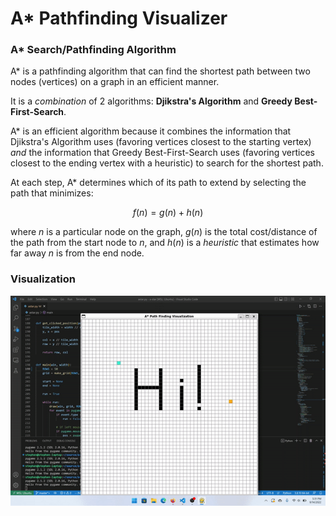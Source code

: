 # A* Pathfinding Visualizer

### A* Search/Pathfinding Algorithm

A* is a pathfinding algorithm that can find the shortest path between two nodes (vertices) on a graph in an efficient manner.

It is a *combination* of 2 algorithms: **Djikstra's Algorithm** and **Greedy Best-First-Search**.

A* is an efficient algorithm because it combines the information that
Djikstra's Algorithm uses (favoring vertices closest to the starting vertex) _and_ the information that Greedy Best-First-Search uses (favoring vertices closest to the ending vertex with a heuristic) to search for the shortest path. 

At each step, A* determines which of its path to extend by selecting the path that minimizes:

$$ f(n) = g(n) + h(n) $$

where $n$ is a particular node on the graph, $g(n)$ is the total cost/distance
of the path from the start node to $n$, and $h(n)$ is a *heuristic*
that estimates how far away $n$ is from the end node.

### Visualization

![A* Visualization](demo.gif)